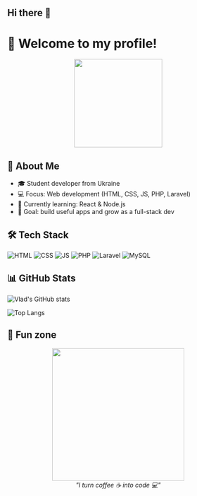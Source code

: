 ## Hi there 👋

# 👋 Welcome to my profile!

<p align="center">
  <img src="https://media.giphy.com/media/xT9IgzoKnwFNmISR8I/giphy.gif" width="200"/>
</p>

## 🚀 About Me
- 🎓 Student developer from Ukraine
- 💻 Focus: Web development (HTML, CSS, JS, PHP, Laravel)
- 🌱 Currently learning: React & Node.js
- 🎯 Goal: build useful apps and grow as a full-stack dev

## 🛠️ Tech Stack
![HTML](https://img.shields.io/badge/-HTML5-E34F26?logo=html5&logoColor=white)
![CSS](https://img.shields.io/badge/-CSS3-1572B6?logo=css3)
![JS](https://img.shields.io/badge/-JavaScript-F7DF1E?logo=javascript)
![PHP](https://img.shields.io/badge/-PHP-777BB4?logo=php&logoColor=white)
![Laravel](https://img.shields.io/badge/-Laravel-FF2D20?logo=laravel&logoColor=white)
![MySQL](https://img.shields.io/badge/-MySQL-4479A1?logo=mysql&logoColor=white)

## 📊 GitHub Stats
![Vlad's GitHub stats](https://github-readme-stats.vercel.app/api?username=ТВОЙ_НИК&show_icons=true&theme=radical)

![Top Langs](https://github-readme-stats.vercel.app/api/top-langs/?username=ТВОЙ_НИК&layout=compact&theme=radical)

## 🤡 Fun zone
<p align="center">
  <img src="https://media.giphy.com/media/26AHONQ79FdWZhAI0/giphy.gif" width="300"/>
  <br/>
  <i>"I turn coffee ☕ into code 💻"</i>
</p>
